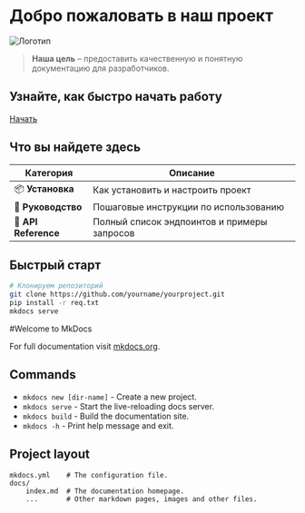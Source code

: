# Добро пожаловать в наш проект

![Логотип](assets/logo.png)

> **Наша цель** – предоставить качественную и понятную документацию для разработчиков.

<div class="hero" style="![img.png](img.png)background-image:url('assets/images/img.png');">
  <h2>Узнайте, как быстро начать работу</h2>
  <p><a href="#getting-started" class="md-button md-primary">Начать</a></p>
</div>

## Что вы найдете здесь

| Категория | Описание |
|-----------|----------|
| 📦 **Установка** | Как установить и настроить проект |
| 🚀 **Руководство** | Пошаговые инструкции по использованию |
| 🔧 **API Reference** | Полный список эндпоинтов и примеры запросов |

## Быстрый старт

```bash
# Клонируем репозиторий
git clone https://github.com/yourname/yourproject.git
pip install -r req.txt
mkdocs serve
```

#Welcome to MkDocs

For full documentation visit [mkdocs.org](https://www.mkdocs.org).

## Commands

* `mkdocs new [dir-name]` - Create a new project.
* `mkdocs serve` - Start the live-reloading docs server.
* `mkdocs build` - Build the documentation site.
* `mkdocs -h` - Print help message and exit.

## Project layout

    mkdocs.yml    # The configuration file.
    docs/
        index.md  # The documentation homepage.
        ...       # Other markdown pages, images and other files.

